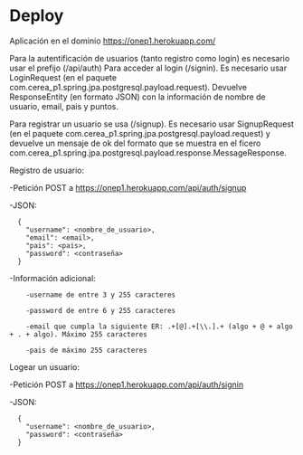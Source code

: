 # Deploy
Aplicación en el dominio https://onep1.herokuapp.com/

Para la autentificación de usuarios (tanto registro como login) es necesario usar el prefijo (/api/auth)
Para acceder al login (/signin). Es necesario usar LoginRequest (en el paquete com.cerea_p1.spring.jpa.postgresql.payload.request). Devuelve ResponseEntity (en formato JSON) con la información de nombre de usuario, email, pais y puntos.

Para registrar un usuario se usa (/signup). Es necesario usar SignupRequest (en el paquete com.cerea_p1.spring.jpa.postgresql.payload.request) y devuelve un mensaje de ok del formato que se muestra en el ficero com.cerea_p1.spring.jpa.postgresql.payload.response.MessageResponse.

Registro de usuario:

  -Petición POST a https://onep1.herokuapp.com/api/auth/signup
  
  -JSON:
  
      {
        "username": <nombre_de_usuario>,
        "email": <email>,
        "pais": <pais>,
        "password": <contraseña>
      }
      
  -Información adicional:
  
        -username de entre 3 y 255 caracteres
        
        -password de entre 6 y 255 caracteres
        
        -email que cumpla la siguiente ER: .+[@].+[\\.].+ (algo + @ + algo + . + algo). Máximo 255 caracteres
        
        -pais de máximo 255 caracteres

Logear un usuario:

  -Petición POST a https://onep1.herokuapp.com/api/auth/signin

  -JSON:
      
      {
        "username": <nombre_de_usuario>,
        "password": <contraseña>
      }
      
